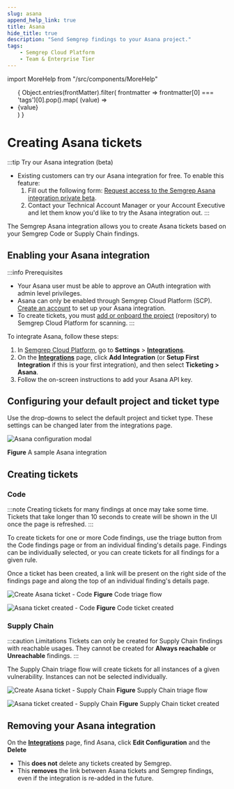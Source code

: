 ```yaml
---
slug: asana 
append_help_link: true
title: Asana
hide_title: true
description: "Send Semgrep findings to your Asana project."
tags:
    - Semgrep Cloud Platform
    - Team & Enterprise Tier
---
```


import MoreHelp from "/src/components/MoreHelp"

<ul id="tag__badge-list">
{
Object.entries(frontMatter).filter(
    frontmatter => frontmatter[0] === 'tags')[0].pop().map(
    (value) => <li class='tag__badge-item'>{value}</li> )
}
</ul>

# Creating Asana tickets

:::tip Try our Asana integration (beta)
* Existing customers can try our Asana integration for free. To enable this feature:
    1. Fill out the following form: [Request access to the Semgrep Asana integration private beta](https://get.semgrep.dev/Jira-private-beta.html).
    2. Contact your Technical Account Manager or your Account Executive and let them know you'd like to try the Asana integration out.
:::

The Semgrep Asana integration allows you to create Asana tickets based on your Semgrep Code or Supply Chain findings.

## Enabling your Asana integration

:::info Prerequisites
* Your Asana user must be able to approve an OAuth integration with admin level privileges.
* Asana can only be enabled through Semgrep Cloud Platform (SCP). [Create an account](/semgrep-code/getting-started/#signing-in-to-semgrep-cloud-platform) to set up your Asana integration.
* To create tickets, you must [add or onboard the project](/semgrep-code/getting-started/#option-b-adding-a-repository-from-github-gitlab-or-bitbucket) (repository) to Semgrep Cloud Platform for scanning.
:::

To integrate Asana, follow these steps:

1. In [Semgrep Cloud Platform](https://semgrep.dev/login), go to **Settings** > **[Integrations](https://semgrep.dev/orgs/-/settings/integrations)**.
2. On the **[Integrations](https://semgrep.dev/orgs/-/settings/integrations)** page, click **Add Integration** (or **Setup First Integration** if this is your first integration), and then select **Ticketing > Asana**.
3. Follow the on-screen instructions to add your Asana API key.

## Configuring your default project and ticket type

Use the drop-downs to select the default project and ticket type. These settings can be changed later from the integrations page.

![Asana configuration modal](/img/asana-configure-defaults.png) 

**Figure** A sample Asana integration

## Creating tickets

### Code

:::note
Creating tickets for many findings at once may take some time. Tickets that take longer than 10 seconds to create will be shown in the UI once the page is refreshed.
:::

To create tickets for one or more Code findings, use the triage button from the Code findings page or from an individual finding's details page. Findings can be individually selected, or you can create tickets for all findings for a given rule. 

Once a ticket has been created, a link will be present on the right side of the findings page and along the top of an individual finding's details page.

![Create Asana ticket - Code](/img/asana-code-findings.png)
**Figure** Code triage flow

![Asana ticket created - Code](/img/asana-code-ticketed.png)
**Figure** Code ticket created

### Supply Chain

:::caution Limitations
Tickets can only be created for Supply Chain findings with reachable usages. They cannot be created for **Always reachable** or **Unreachable** findings.
:::

The Supply Chain triage flow will create tickets for all instances of a given vulnerability. Instances can not be selected individually. 

![Create Asana ticket - Supply Chain](/img/asana-ssc-findings.png)
**Figure** Supply Chain triage flow

![Asana ticket created - Supply Chain](/img/asana-ssc-ticketed.png)
**Figure** Supply Chain ticket created

## Removing your Asana integration

On the **[Integrations](https://semgrep.dev/orgs/-/settings/integrations)** page, find Asana, click **Edit Configuration** and the **Delete**

* This **does not** delete any tickets created by Semgrep.
* This **removes** the link between Asana tickets and Semgrep findings, even if the integration is re-added in the future.

<MoreHelp />
